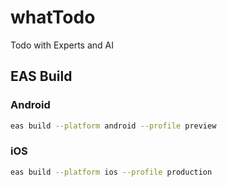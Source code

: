 # whatTodo

Todo with Experts and AI

## EAS Build

### Android

```bash
eas build --platform android --profile preview
```

### iOS

```bash
eas build --platform ios --profile production
```
